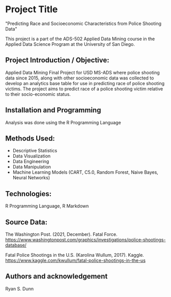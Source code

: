 # Project Title
 "Predicting Race and Socioeconomic Characteristics from Police Shooting Data"
 
 This project is a part of the ADS-502 Applied Data Mining course in the Applied Data Science Program at the University of San Diego. 
 

## Project Introduction / Objective:
Applied Data Mining Final Project for USD MS-ADS where police shooting data since 2015, along with other socioeconomic data was collected to develop an analytics base table for use in predicting race of police shooting victims. The project aims to predict race of a police shooting victim relative to their socio-economic status. 

## Installation and Programming
Analysis was done using the R Programming Language

## Methods Used:
* Descriptive Statistics
* Data Visualization
* Data Engineering
* Data Manipulation
* Machine Learning Models (CART, C5.0, Random Forest, Naive Bayes, Neural Networks)

## Technologies:
R Programming Language, R Markdown

## Source Data:
The Washington Post. (2021, December). Fatal Force. https://www.washingtonpost.com/graphics/investigations/police-shootings-database/ 

Fatal Police Shootings in the U.S. (Karolina Wullum, 2017).  Kaggle. https://www.kaggle.com/kwullum/fatal-police-shootings-in-the-us 

## Authors and acknowledgement
Ryan S. Dunn 
